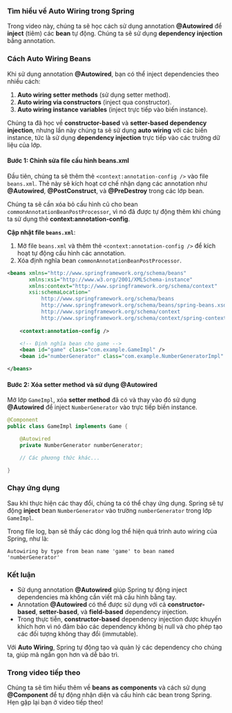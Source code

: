 ### Tìm hiểu về **Auto Wiring** trong Spring

Trong video này, chúng ta sẽ học cách sử dụng annotation **@Autowired** để **inject** (tiêm) các **bean** tự động. Chúng ta sẽ sử dụng **dependency injection** bằng annotation.

### Cách Auto Wiring Beans
Khi sử dụng annotation **@Autowired**, bạn có thể inject dependencies theo nhiều cách:
1. **Auto wiring setter methods** (sử dụng setter method).
2. **Auto wiring via constructors** (inject qua constructor).
3. **Auto wiring instance variables** (inject trực tiếp vào biến instance).

Chúng ta đã học về **constructor-based** và **setter-based dependency injection**, nhưng lần này chúng ta sẽ sử dụng **auto wiring** với các biến instance, tức là sử dụng **dependency injection** trực tiếp vào các trường dữ liệu của lớp.

#### Bước 1: Chỉnh sửa file cấu hình beans.xml
Đầu tiên, chúng ta sẽ thêm thẻ `<context:annotation-config />` vào file `beans.xml`. Thẻ này sẽ kích hoạt cơ chế nhận dạng các annotation như **@Autowired**, **@PostConstruct**, và **@PreDestroy** trong các lớp bean.

Chúng ta sẽ cần xóa bỏ cấu hình cũ cho bean `commonAnnotationBeanPostProcessor`, vì nó đã được tự động thêm khi chúng ta sử dụng thẻ **context:annotation-config**.

**Cập nhật file `beans.xml`**:
1. Mở file `beans.xml` và thêm thẻ `<context:annotation-config />` để kích hoạt tự động cấu hình các annotation.
2. Xóa định nghĩa bean `commonAnnotationBeanPostProcessor`.

```xml
<beans xmlns="http://www.springframework.org/schema/beans"
       xmlns:xsi="http://www.w3.org/2001/XMLSchema-instance"
       xmlns:context="http://www.springframework.org/schema/context"
       xsi:schemaLocation="
           http://www.springframework.org/schema/beans
           http://www.springframework.org/schema/beans/spring-beans.xsd
           http://www.springframework.org/schema/context
           http://www.springframework.org/schema/context/spring-context.xsd">
   
    <context:annotation-config />

    <!-- Định nghĩa bean cho game -->
    <bean id="game" class="com.example.GameImpl" />
    <bean id="numberGenerator" class="com.example.NumberGeneratorImpl" />

</beans>
```

#### Bước 2: Xóa setter method và sử dụng **@Autowired**
Mở lớp `GameImpl`, xóa **setter method** đã có và thay vào đó sử dụng **@Autowired** để inject `NumberGenerator` vào trực tiếp biến instance.

```java
@Component
public class GameImpl implements Game {

    @Autowired
    private NumberGenerator numberGenerator;

    // Các phương thức khác...

}
```

### Chạy ứng dụng
Sau khi thực hiện các thay đổi, chúng ta có thể chạy ứng dụng. Spring sẽ tự động **inject** bean `NumberGenerator` vào trường `numberGenerator` trong lớp `GameImpl`.

Trong file log, bạn sẽ thấy các dòng log thể hiện quá trình auto wiring của Spring, như là:
```
Autowiring by type from bean name 'game' to bean named 'numberGenerator'
```

### Kết luận
- Sử dụng annotation **@Autowired** giúp Spring tự động inject dependencies mà không cần viết mã cấu hình bằng tay.
- Annotation **@Autowired** có thể được sử dụng với cả **constructor-based**, **setter-based**, và **field-based** dependency injection.
- Trong thực tiễn, **constructor-based** dependency injection được khuyến khích hơn vì nó đảm bảo các dependency không bị null và cho phép tạo các đối tượng không thay đổi (immutable).

Với **Auto Wiring**, Spring tự động tạo và quản lý các dependency cho chúng ta, giúp mã ngắn gọn hơn và dễ bảo trì.

### Trong video tiếp theo
Chúng ta sẽ tìm hiểu thêm về **beans as components** và cách sử dụng **@Component** để tự động nhận diện và cấu hình các bean trong Spring. Hẹn gặp lại bạn ở video tiếp theo!

